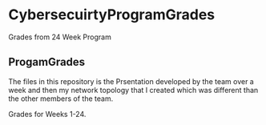 # CybersecuirtyProgramGrades
Grades from 24 Week Program

## ProgamGrades

The files in this repository is the Prsentation developed by the team over a week and then my network topology that I created which was different than the other members of the team. 



Grades for Weeks 1-24. 
